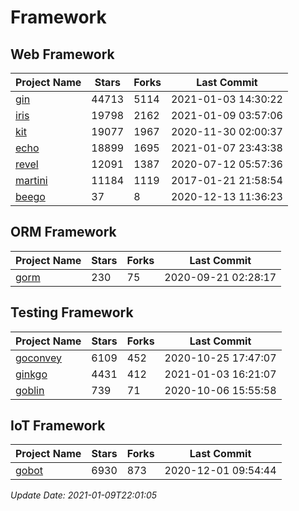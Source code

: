# Framework

## Web Framework
| Project Name | Stars | Forks | Last Commit |
| ------------ | ----- | ----- | ----------- |
| [gin](https://github.com/gin-gonic/gin) | 44713 | 5114 | 2021-01-03 14:30:22 |
| [iris](https://github.com/kataras/iris) | 19798 | 2162 | 2021-01-09 03:57:06 |
| [kit](https://github.com/go-kit/kit) | 19077 | 1967 | 2020-11-30 02:00:37 |
| [echo](https://github.com/labstack/echo) | 18899 | 1695 | 2021-01-07 23:43:38 |
| [revel](https://github.com/revel/revel) | 12091 | 1387 | 2020-07-12 05:57:36 |
| [martini](https://github.com/go-martini/martini) | 11184 | 1119 | 2017-01-21 21:58:54 |
| [beego](https://github.com/astaxie/beego) | 37 | 8 | 2020-12-13 11:36:23 |

## ORM Framework
| Project Name | Stars | Forks | Last Commit |
| ------------ | ----- | ----- | ----------- |
| [gorm](https://github.com/jinzhu/gorm) | 230 | 75 | 2020-09-21 02:28:17 |

## Testing Framework
| Project Name | Stars | Forks | Last Commit |
| ------------ | ----- | ----- | ----------- |
| [goconvey](https://github.com/smartystreets/goconvey) | 6109 | 452 | 2020-10-25 17:47:07 |
| [ginkgo](https://github.com/onsi/ginkgo) | 4431 | 412 | 2021-01-03 16:21:07 |
| [goblin](https://github.com/franela/goblin) | 739 | 71 | 2020-10-06 15:55:58 |

## IoT Framework
| Project Name | Stars | Forks | Last Commit |
| ------------ | ----- | ----- | ----------- |
| [gobot](https://github.com/hybridgroup/gobot) | 6930 | 873 | 2020-12-01 09:54:44 |

*Update Date: 2021-01-09T22:01:05*